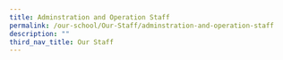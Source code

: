 ```yaml
---
title: Adminstration and Operation Staff
permalink: /our-school/Our-Staff/adminstration-and-operation-staff
description: ""
third_nav_title: Our Staff
---
```

